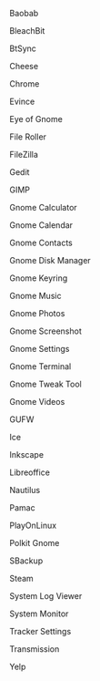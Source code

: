 Baobab

BleachBit

BtSync

Cheese

Chrome

Evince

Eye of Gnome

File Roller

FileZilla

Gedit

GIMP

Gnome Calculator

Gnome Calendar

Gnome Contacts

Gnome Disk Manager

Gnome Keyring

Gnome Music

Gnome Photos

Gnome Screenshot

Gnome Settings

Gnome Terminal

Gnome Tweak Tool

Gnome Videos

GUFW

Ice

Inkscape

Libreoffice

Nautilus

Pamac

PlayOnLinux

Polkit Gnome

SBackup

Steam

System Log Viewer

System Monitor

Tracker Settings

Transmission

Yelp
